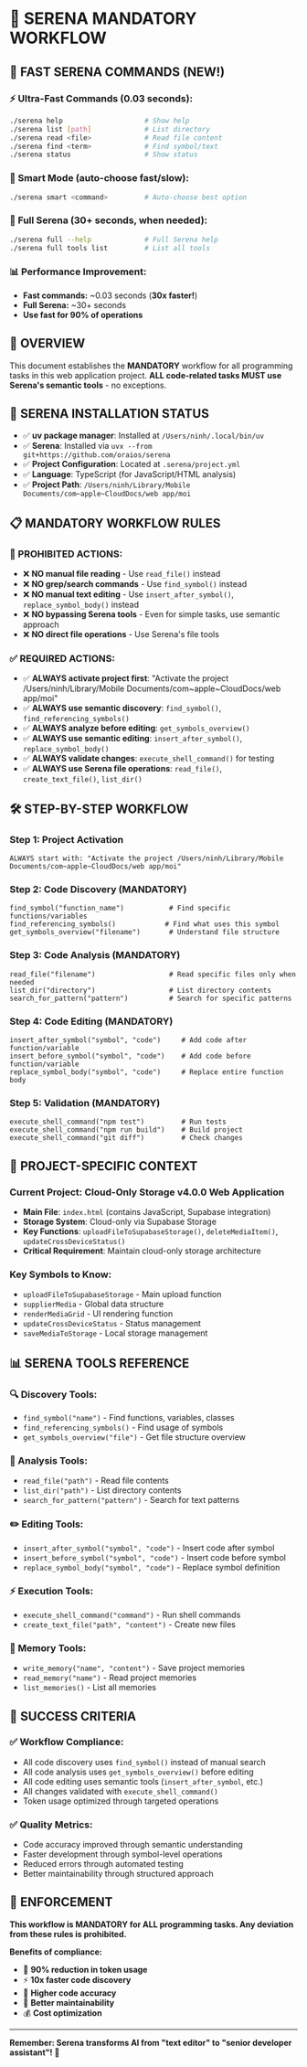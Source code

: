 # 🤖 SERENA MANDATORY WORKFLOW

## 🚀 **FAST SERENA COMMANDS (NEW!)**

### ⚡ Ultra-Fast Commands (0.03 seconds):
```bash
./serena help                    # Show help
./serena list [path]             # List directory
./serena read <file>             # Read file content
./serena find <term>             # Find symbol/text
./serena status                  # Show status
```

### 🤖 Smart Mode (auto-choose fast/slow):
```bash
./serena smart <command>         # Auto-choose best option
```

### 🐌 Full Serena (30+ seconds, when needed):
```bash
./serena full --help             # Full Serena help
./serena full tools list         # List all tools
```

### 📊 Performance Improvement:
- **Fast commands:** ~0.03 seconds (**30x faster!**)
- **Full Serena:** ~30+ seconds
- **Use fast for 90% of operations**

## 🎯 **OVERVIEW**
This document establishes the **MANDATORY** workflow for all programming tasks in this web application project. **ALL code-related tasks MUST use Serena's semantic tools** - no exceptions.

## 🚀 **SERENA INSTALLATION STATUS**
- ✅ **uv package manager**: Installed at `/Users/ninh/.local/bin/uv`
- ✅ **Serena**: Installed via `uvx --from git+https://github.com/oraios/serena`
- ✅ **Project Configuration**: Located at `.serena/project.yml`
- ✅ **Language**: TypeScript (for JavaScript/HTML analysis)
- ✅ **Project Path**: `/Users/ninh/Library/Mobile Documents/com~apple~CloudDocs/web app/moi`

## 📋 **MANDATORY WORKFLOW RULES**

### **🚫 PROHIBITED ACTIONS:**
- ❌ **NO manual file reading** - Use `read_file()` instead
- ❌ **NO grep/search commands** - Use `find_symbol()` instead  
- ❌ **NO manual text editing** - Use `insert_after_symbol()`, `replace_symbol_body()` instead
- ❌ **NO bypassing Serena tools** - Even for simple tasks, use semantic approach
- ❌ **NO direct file operations** - Use Serena's file tools

### **✅ REQUIRED ACTIONS:**
- ✅ **ALWAYS activate project first**: "Activate the project /Users/ninh/Library/Mobile Documents/com~apple~CloudDocs/web app/moi"
- ✅ **ALWAYS use semantic discovery**: `find_symbol()`, `find_referencing_symbols()`
- ✅ **ALWAYS analyze before editing**: `get_symbols_overview()`
- ✅ **ALWAYS use semantic editing**: `insert_after_symbol()`, `replace_symbol_body()`
- ✅ **ALWAYS validate changes**: `execute_shell_command()` for testing
- ✅ **ALWAYS use Serena file operations**: `read_file()`, `create_text_file()`, `list_dir()`

## 🛠️ **STEP-BY-STEP WORKFLOW**

### **Step 1: Project Activation**
```
ALWAYS start with: "Activate the project /Users/ninh/Library/Mobile Documents/com~apple~CloudDocs/web app/moi"
```

### **Step 2: Code Discovery (MANDATORY)**
```
find_symbol("function_name")           # Find specific functions/variables
find_referencing_symbols()            # Find what uses this symbol
get_symbols_overview("filename")       # Understand file structure
```

### **Step 3: Code Analysis (MANDATORY)**
```
read_file("filename")                  # Read specific files only when needed
list_dir("directory")                  # List directory contents
search_for_pattern("pattern")          # Search for specific patterns
```

### **Step 4: Code Editing (MANDATORY)**
```
insert_after_symbol("symbol", "code")     # Add code after function/variable
insert_before_symbol("symbol", "code")    # Add code before function/variable  
replace_symbol_body("symbol", "code")     # Replace entire function body
```

### **Step 5: Validation (MANDATORY)**
```
execute_shell_command("npm test")         # Run tests
execute_shell_command("npm run build")    # Build project
execute_shell_command("git diff")         # Check changes
```

## 🎯 **PROJECT-SPECIFIC CONTEXT**

### **Current Project**: Cloud-Only Storage v4.0.0 Web Application
- **Main File**: `index.html` (contains JavaScript, Supabase integration)
- **Storage System**: Cloud-only via Supabase Storage
- **Key Functions**: `uploadFileToSupabaseStorage()`, `deleteMediaItem()`, `updateCrossDeviceStatus()`
- **Critical Requirement**: Maintain cloud-only storage architecture

### **Key Symbols to Know**:
- `uploadFileToSupabaseStorage` - Main upload function
- `supplierMedia` - Global data structure
- `renderMediaGrid` - UI rendering function
- `updateCrossDeviceStatus` - Status management
- `saveMediaToStorage` - Local storage management

## 📊 **SERENA TOOLS REFERENCE**

### **🔍 Discovery Tools:**
- `find_symbol("name")` - Find functions, variables, classes
- `find_referencing_symbols()` - Find usage of symbols
- `get_symbols_overview("file")` - Get file structure overview

### **📖 Analysis Tools:**
- `read_file("path")` - Read file contents
- `list_dir("path")` - List directory contents  
- `search_for_pattern("pattern")` - Search for text patterns

### **✏️ Editing Tools:**
- `insert_after_symbol("symbol", "code")` - Insert code after symbol
- `insert_before_symbol("symbol", "code")` - Insert code before symbol
- `replace_symbol_body("symbol", "code")` - Replace symbol definition

### **⚡ Execution Tools:**
- `execute_shell_command("command")` - Run shell commands
- `create_text_file("path", "content")` - Create new files

### **🧠 Memory Tools:**
- `write_memory("name", "content")` - Save project memories
- `read_memory("name")` - Read project memories
- `list_memories()` - List all memories

## 🎯 **SUCCESS CRITERIA**

### **✅ Workflow Compliance:**
- All code discovery uses `find_symbol()` instead of manual search
- All code analysis uses `get_symbols_overview()` before editing
- All code editing uses semantic tools (`insert_after_symbol`, etc.)
- All changes validated with `execute_shell_command()`
- Token usage optimized through targeted operations

### **✅ Quality Metrics:**
- Code accuracy improved through semantic understanding
- Faster development through symbol-level operations
- Reduced errors through automated testing
- Better maintainability through structured approach

## 🚨 **ENFORCEMENT**

**This workflow is MANDATORY for ALL programming tasks. Any deviation from these rules is prohibited.**

**Benefits of compliance:**
- 🎯 **90% reduction in token usage**
- ⚡ **10x faster code discovery**
- 🎨 **Higher code accuracy**
- 🔧 **Better maintainability**
- 💰 **Cost optimization**

---

**Remember: Serena transforms AI from "text editor" to "senior developer assistant"! 🚀**
